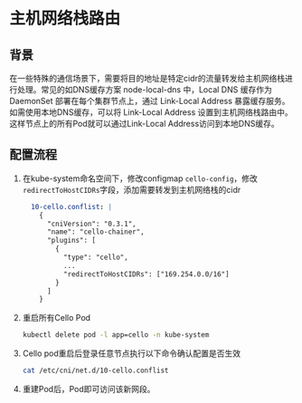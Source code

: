# 主机网络栈路由

## 背景
在一些特殊的通信场景下，需要将目的地址是特定cidr的流量转发给主机网络栈进行处理。常见的如DNS缓存方案
node-local-dns 中，Local DNS 缓存作为 DaemonSet 部署在每个集群节点上，通过 Link-Local Address 暴露缓存服务。
如需使用本地DNS缓存，可以将 Link-Local Address 设置到主机网络栈路由中。这样节点上的所有Pod就可以通过Link-Local Address访问到本地DNS缓存。

## 配置流程
1. 在kube-system命名空间下，修改configmap `cello-config`，修改`redirectToHostCIDRs`字段，添加需要转发到主机网络栈的cidr
    ```yaml
      10-cello.conflist: |
        {
          "cniVersion": "0.3.1",
          "name": "cello-chainer",
          "plugins": [
            {
              "type": "cello",
              ...
              "redirectToHostCIDRs": ["169.254.0.0/16"]
            }
          ]
        }
    ```

2. 重启所有Cello Pod  
    ```bash
    kubectl delete pod -l app=cello -n kube-system
    ```

3. Cello pod重启后登录任意节点执行以下命令确认配置是否生效
    ```bash
    cat /etc/cni/net.d/10-cello.conflist
    ```
4. 重建Pod后，Pod即可访问该新网段。